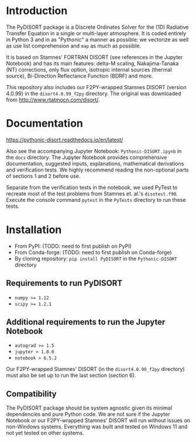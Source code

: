 # Introduction
The PyDISORT package is a Discrete Ordinates Solver for the (1D) Radiative Transfer Equation in a single or multi-layer atmosphere.
It is coded entirely in Python 3 and in as "Pythonic" a manner as possible: we vectorize as well as use list comprehension and `map` as much as possible. 

It is based on Stamnes' FORTRAN DISORT (see references in the Jupyter Notebook) and has its main features: 
delta-M scaling, Nakajima-Tanaka (NT) corrections, only flux option, isotropic internal sources (thermal source),
Bi-Direction Reflectance Function (BDRF) and more.

This repository also includes our F2PY-wrapped Stamnes DISORT (version 4.0.99) in the `disort4.0.99_f2py` directory.
The original was downloaded from http://www.rtatmocn.com/disort/.

# Documentation
https://pythonic-disort.readthedocs.io/en/latest/

Also see the accompanying Jupyter Notebook: `Pythonic-DISORT.ipynb` in the `docs` directory.
The Jupyter Notebook provides comprehensive documentation, suggested inputs, explanations, 
mathematical derivations and verification tests.
We highly recommend reading the non-optional parts of sections 1 and 2 before use.

Separate from the verification tests in the notebook, we used PyTest to recreate most of the test problems from Stamnes et. al.'s `disotest.f90`.
Execute the console command `pytest` in the `PyTests` directory to run these tests.

# Installation

* From PyPI: (TODO: need to first publish on PyPI)
* From Conda-forge: (TODO: need to first publish on Conda-forge)
* By cloning repository: `pip install PyDISORT` in the `Pythonic-DISORT` directory

## Requirements to run PyDISORT
* `numpy >= 1.12`
* `scipy >= 1.2.1`

## Additional requirements to run the Jupyter Notebook
* `autograd >= 1.5`
* `jupyter > 1.0.0`
* `notebook > 6.5.2`

Our F2PY-wrapped Stamnes' DISORT (in the `disort4.0.99_f2py` directory) must also be set up to run the last section (section 6).

## Compatibility

The PyDISORT package should be system agnostic given its minimal dependencies and pure Python code.
We are not sure if the Jupyter Notebook or our F2PY-wrapped Stamnes' DISORT will run without issues on non-Windows systems.
Everything was built and tested on Windows 11 and not yet tested on other systems.

